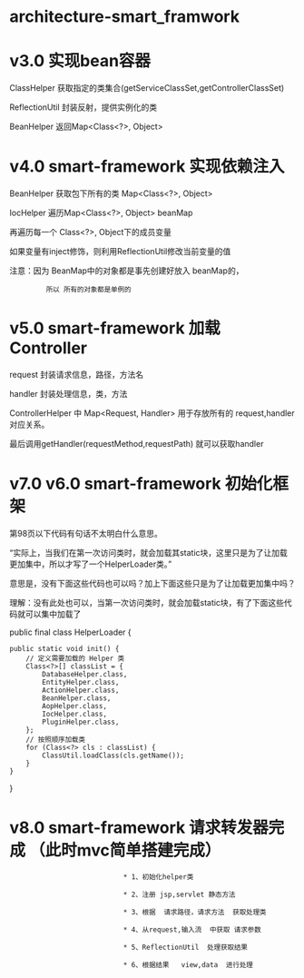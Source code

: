 # architecture-smart_framwork

# v3.0 实现bean容器
   ClassHelper 获取指定的类集合(getServiceClassSet,getControllerClassSet)

   ReflectionUtil 封装反射，提供实例化的类

   BeanHelper 返回Map<Class<?>, Object>

   
# v4.0 smart-framework 实现依赖注入

   BeanHelper 获取包下所有的类  Map<Class<?>, Object>

   IocHelper 遍历Map<Class<?>, Object> beanMap

   再遍历每一个 Class<?>, Object下的成员变量

   如果变量有inject修饰，则利用ReflectionUtil修改当前变量的值

   注意：因为 BeanMap中的对象都是事先创建好放入 beanMap的，

             所以 所有的对象都是单例的
             
# v5.0 smart-framework 加载 Controller

   request 封装请求信息，路径，方法名

   handler 封装处理信息，类，方法

   ControllerHelper 中 Map<Request, Handler> 用于存放所有的 request,handler对应关系。

   最后调用getHandler(requestMethod,requestPath)  就可以获取handler
   
# v7.0 v6.0 smart-framework 初始化框架

  第98页以下代码有句话不太明白什么意思。

“实际上，当我们在第一次访问类时，就会加载其static块，这里只是为了让加载更加集中，所以才写了一个HelperLoader类。”

意思是，没有下面这些代码也可以吗？加上下面这些只是为了让加载更加集中吗？

理解：没有此处也可以，当第一次访问类时，就会加载static块，有了下面这些代码就可以集中加载了

public final class HelperLoader {

    public static void init() {
        // 定义需要加载的 Helper 类
        Class<?>[] classList = {
            DatabaseHelper.class,
            EntityHelper.class,
            ActionHelper.class,
            BeanHelper.class,
            AopHelper.class,
            IocHelper.class,
            PluginHelper.class,
        };
        // 按照顺序加载类
        for (Class<?> cls : classList) {
            ClassUtil.loadClass(cls.getName());
        }
    }
}


# v8.0 smart-framework 请求转发器完成 （此时mvc简单搭建完成）

                                * 1、初始化helper类

                                * 2、注册 jsp,servlet 静态方法

                                * 3、根据  请求路径，请求方法  获取处理类

                                * 4、从request,输入流  中获取 请求参数

                                * 5、ReflectionUtil  处理获取结果

                                * 6、根据结果   view,data  进行处理



